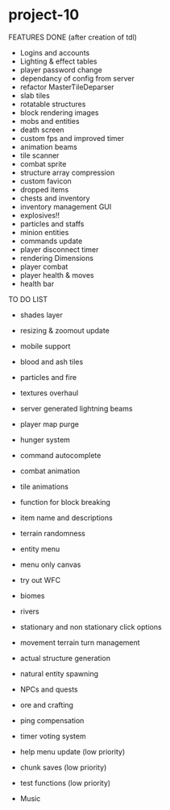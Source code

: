 # project-10

FEATURES DONE (after creation of tdl)
- Logins and accounts
- Lighting & effect tables
- player password change
- dependancy of config from server
- refactor MasterTileDeparser
- slab tiles
- rotatable structures
- block rendering images
- mobs and entities
- death screen
- custom fps and improved timer
- animation beams
- tile scanner
- combat sprite
- structure array compression
- custom favicon
- dropped items
- chests and inventory
- inventory management GUI
- explosives!!
- particles and staffs
- minion entities
- commands update
- player disconnect timer
- rendering Dimensions
- player combat
- player health & moves
- health bar



TO DO LIST

- shades layer

- resizing & zoomout update

- mobile support

- blood and ash tiles

- particles and fire

- textures overhaul

- server generated lightning beams

- player map purge

- hunger system

- command autocomplete

- combat animation

- tile animations

- function for block breaking

- item name and descriptions

- terrain randomness

- entity menu

- menu only canvas

- try out WFC

- biomes

- rivers

- stationary and non stationary click options

- movement terrain turn management

- actual structure generation

- natural entity spawning

- NPCs and quests

- ore and crafting

- ping compensation

- timer voting system

- help menu update (low priority)

- chunk saves (low priority)

- test functions (low priority)

 
- Music






